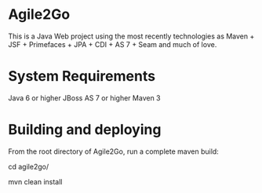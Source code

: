 Agile2Go
========

This is a Java Web project using the most recently technologies as Maven + JSF + Primefaces + JPA + CDI + AS 7 + Seam and much of love.


System Requirements
========

Java 6 or higher
JBoss AS 7 or higher
Maven 3


Building and deploying
========

From the root directory of Agile2Go, run a complete maven build:

cd agile2go/

mvn clean install